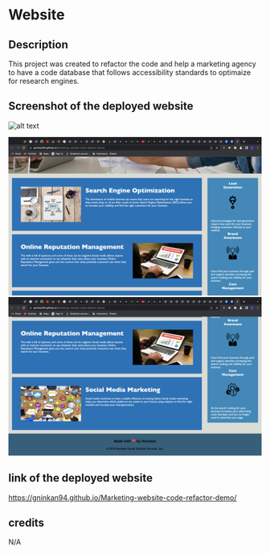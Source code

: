 # Website
## Description
This project was created to refactor the code and help a  marketing agency to have a code database that follows accessibility standards to optimaize for research engines.


## Screenshot of the deployed website 
![alt text](./assets/images/Screen%20Shot%202023-05-02%20at%201.03.34%20PM.png)

![alt text](./assets/images/Screen%20Shot%202023-05-02%20at%201.03.54%20PM.png)
![alt text](./assets/images/Screen%20Shot%202023-05-02%20at%201.04.04%20PM.png)


## link of the deployed website

https://gninkan94.github.io/Marketing-website-code-refactor-demo/


## credits
N/A
